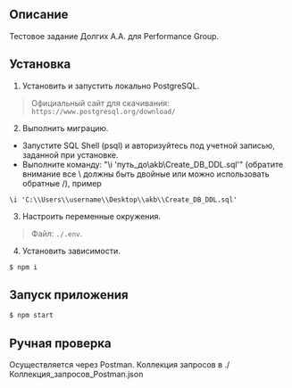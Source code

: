 ## Описание

Тестовое задание Долгих А.А. для Performance Group.

## Установка

1. Установить и запустить локально PostgreSQL.
> Официальный сайт для скачивания: `https://www.postgresql.org/download/`

2. Выполнить миграцию.
- Запустите SQL Shell (psql) и авторизуйтесь под учетной записью, заданной при установке.
- Выполните команду: "\i 'путь_до\\akb\\Create_DB_DDL.sql'" (обратите внимание все \\ должны быть двойные или можно использовать обратные /), пример
```
\i 'C:\\Users\\username\\Desktop\\akb\\Create_DB_DDL.sql'
```

3. Настроить переменные окружения.
> Файл: `./.env`.

4. Установить зависимости.
```bash
$ npm i
```

## Запуск приложения

```bash
$ npm start
```

## Ручная проверка

Осуществляется через Postman.
Коллекция запросов в ./Коллекция_запросов_Postman.json
